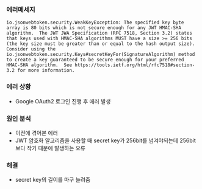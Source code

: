 ### 에러메세지
    io.jsonwebtoken.security.WeakKeyException: The specified key byte array is 80 bits which is not secure enough for any JWT HMAC-SHA algorithm.  The JWT JWA Specification (RFC 7518, Section 3.2) states that keys used with HMAC-SHA algorithms MUST have a size >= 256 bits (the key size must be greater than or equal to the hash output size).  Consider using the io.jsonwebtoken.security.Keys#secretKeyFor(SignatureAlgorithm) method to create a key guaranteed to be secure enough for your preferred HMAC-SHA algorithm.  See https://tools.ietf.org/html/rfc7518#section-3.2 for more information.

### 에러 상황
- Google OAuth2 로그인 진행 후 에러 발생

### 원인 분석
- 이전에 겪어본 에러
- JWT 암호화 알고리즘을 사용할 때 secret key가 256bit를 넘겨야되는데 256bit 보다 작기 때문에 발생하는 오류

### 해결
- secret key의 길이를 마구 늘려줌
